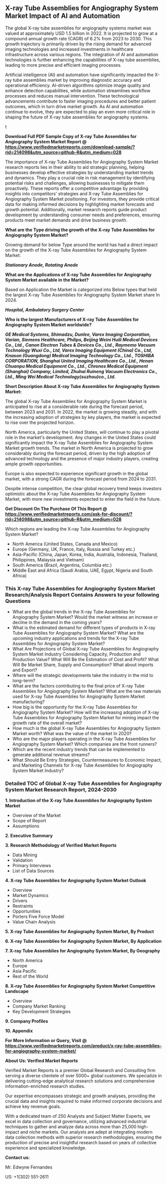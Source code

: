 <h2>X-ray Tube Assemblies for Angiography System Market Impact of AI and Automation</h2><p>The global X-ray tube assemblies for angiography systems market was valued at approximately USD 1.5 billion in 2022. It is projected to grow at a compound annual growth rate (CAGR) of 6.2% from 2023 to 2030. This growth trajectory is primarily driven by the rising demand for advanced imaging technologies and increased investments in healthcare infrastructure across various regions. The integration of AI and automation technologies is further enhancing the capabilities of X-ray tube assemblies, leading to more precise and efficient imaging processes.</p><p>Artificial intelligence (AI) and automation have significantly impacted the X-ray tube assemblies market by improving diagnostic accuracy and operational efficiency. AI-driven algorithms optimize image quality and enhance detection capabilities, while automation streamlines workflow processes and reduces manual intervention. These technological advancements contribute to faster imaging procedures and better patient outcomes, which in turn drive market growth. As AI and automation continue to evolve, they are expected to play an even more critical role in shaping the future of X-ray tube assemblies for angiography systems.</p>t</p><p id="" class=""><strong>Download Full PDF Sample Copy of X-ray Tube Assemblies for Angiography System Market Report @ <a href="https://www.verifiedmarketreports.com/download-sample/?rid=214098&utm_source=github-R&utm_medium=028" target="_blank">https://www.verifiedmarketreports.com/download-sample/?rid=214098&utm_source=github-R&utm_medium=028</a></strong></p><p>The importance of&nbsp;X-ray Tube Assemblies for Angiography System Market research reports lies in their ability to aid strategic planning, helping businesses develop effective strategies by understanding market trends and dynamics. They play a crucial role in risk management by identifying potential risks and challenges, allowing businesses to mitigate them proactively. These reports offer a competitive advantage by providing insights into competitors' strategies and X-ray Tube Assemblies for Angiography System Market positioning. For investors, they provide critical data for making informed decisions by highlighting market forecasts and growth potential. Additionally, market research reports guide product development by understanding consumer needs and preferences, ensuring products meet market demands and drive business growth.</p><p><strong>What are the&nbsp;Type driving the growth of the X-ray Tube Assemblies for Angiography System Market?</strong></p><p id="" class="">Growing demand for below Type around the world has had a direct impact on the growth of the X-ray Tube Assemblies for Angiography System Market:</p><em><strong>Stationary Anode, Rotating Anode</strong></em></p><strong>What are the&nbsp;Applications&nbsp;of X-ray Tube Assemblies for Angiography System Market available in the Market?</strong></p><p id="" class="">Based on Application the Market is categorized into Below types that held the largest X-ray Tube Assemblies for Angiography System Market share In 2024.</p><em><strong>Hospital, Ambulatory Surgery Center</strong></em></p><strong>Who is the largest Manufacturers of X-ray Tube Assemblies for Angiography System Market worldwide?</strong></p><p><em><strong>GE Medical Systems, Shimadzu, Dunlee, Varex Imaging Corporation, Varian, Siemens Healthcare, Philips, Beijing Weini Huili Medical Devices Co., Ltd., Canon Electron Tubes & Devices Co., Ltd., Raymemo Vacuum Technology Wuxi Co., Ltd, Varex Imaging Equipment (China) Co., Ltd, Knason (Guangdong) Medical Imaging Technology Co., Ltd., TOSHIBA CORPORATION, Shanghai United Imaging Healthcare Co., Ltd., Henan Chuanpu Medical Equipment Co., Ltd., Chronos Medical Equipment (Shanghai) Company, Limited, Zhuhai Ruineng Vacuum Electronics Co., Ltd., Ming Wei Medical Technology(suzhou)co., Ltd.</strong></em></p><p id="" class=""><strong>Short Description About X-ray Tube Assemblies for Angiography System Market:</strong></p><p>The global X-ray Tube Assemblies for Angiography System Market is anticipated to rise at a considerable rate during the forecast period, between 2023 and 2031. In 2022, the market is growing steadily, and with the increasing adoption of strategies by key players, the market is expected to rise over the projected horizon.</p><p>North America, particularly the United States, will continue to play a pivotal role in the market's development. Any changes in the United States could significantly impact the X-ray Tube Assemblies for Angiography System Market growth trends. The market in North America is projected to grow considerably during the forecast period, driven by the high adoption of advanced technology and the presence of major industry players, creating ample growth opportunities.</p><p>Europe is also expected to experience significant growth in the global market, with a strong CAGR during the forecast period from 2024 to 2031.</p><p>Despite intense competition, the clear global recovery trend keeps investors optimistic about the X-ray Tube Assemblies for Angiography System Market, with more new investments expected to enter the field in the future.</p><p id="" class=""><strong>Get Discount On The Purchase Of This Report @ <a href="https://www.verifiedmarketreports.com/ask-for-discount/?rid=214098&utm_source=github-R&utm_medium=028" target="_blank">https://www.verifiedmarketreports.com/ask-for-discount/?rid=214098&utm_source=github-R&utm_medium=028</a></strong></p>Which regions are leading the X-ray Tube Assemblies for Angiography System Market?</p><ul><li>North America (United States, Canada and Mexico)</li><li>Europe (Germany, UK, France, Italy, Russia and Turkey etc.)</li><li>Asia-Pacific (China, Japan, Korea, India, Australia, Indonesia, Thailand, Philippines, Malaysia and Vietnam)</li><li>South America (Brazil, Argentina, Columbia etc.)</li><li>Middle East and Africa (Saudi Arabia, UAE, Egypt, Nigeria and South Africa)</li></ul><h3 id="" class="">This X-ray Tube Assemblies for Angiography System Market Research/Analysis Report Contains Answers to your following Questions</h3><ul><li>What are the global trends in the X-ray Tube Assemblies for Angiography System Market? Would the market witness an increase or decline in the demand in the coming years?</li><li>What is the estimated demand for different types of products in X-ray Tube Assemblies for Angiography System Market? What are the upcoming industry applications and trends for the X-ray Tube Assemblies for Angiography System Market?</li><li>What Are Projections of Global X-ray Tube Assemblies for Angiography System Market Industry Considering Capacity, Production and Production Value? What Will Be the Estimation of Cost and Profit? What Will Be Market Share, Supply and Consumption? What about imports and Export?</li><li>Where will the strategic developments take the industry in the mid to long-term?</li><li>What are the factors contributing to the final price of X-ray Tube Assemblies for Angiography System Market? What are the raw materials used for X-ray Tube Assemblies for Angiography System Market manufacturing?</li><li>How big is the opportunity for the X-ray Tube Assemblies for Angiography System Market? How will the increasing adoption of X-ray Tube Assemblies for Angiography System Market for mining impact the growth rate of the overall market?</li><li>How much is the global X-ray Tube Assemblies for Angiography System Market worth? What was the value of the market In 2020?</li><li>Who are the major players operating in the X-ray Tube Assemblies for Angiography System Market? Which companies are the front runners?</li><li>Which are the recent industry trends that can be implemented to generate additional revenue streams?</li><li>What Should Be Entry Strategies, Countermeasures to Economic Impact, and Marketing Channels for X-ray Tube Assemblies for Angiography System Market Industry?</li></ul><h3 id="" class="">Detailed TOC of Global X-ray Tube Assemblies for Angiography System Market Research Report, 2024-2030</h3><p id="" class=""><strong>1. Introduction of the X-ray Tube Assemblies for Angiography System Market</strong></p><ul><li>Overview of the Market</li><li>Scope of Report</li><li>Assumptions</li></ul><p id="" class=""><strong>2. Executive Summary</strong></p><p id="" class=""><strong>3. Research Methodology of Verified Market Reports</strong></p><ul><li>Data Mining</li><li>Validation</li><li>Primary Interviews</li><li>List of Data Sources</li></ul><p id="" class=""><strong>4. X-ray Tube Assemblies for Angiography System Market Outlook</strong></p><ul><li>Overview</li><li>Market Dynamics</li><li>Drivers</li><li>Restraints</li><li>Opportunities</li><li>Porters Five Force Model</li><li>Value Chain Analysis</li></ul><p id="" class=""><strong>5. X-ray Tube Assemblies for Angiography System Market, By Product</strong></p><p id="" class=""><strong>6. X-ray Tube Assemblies for Angiography System Market, By Application</strong></p><p id="" class=""><strong>7. X-ray Tube Assemblies for Angiography System Market, By Geography</strong></p><ul><li>North America</li><li>Europe</li><li>Asia Pacific</li><li>Rest of the World</li></ul><p id="" class=""><strong>8. X-ray Tube Assemblies for Angiography System Market Competitive Landscape</strong></p><ul><li>Overview</li><li>Company Market Ranking</li><li>Key Development Strategies</li></ul><p id="" class=""><strong>9. Company Profiles</strong></p><p id="" class=""><strong>10. Appendix</strong></p><p id="" class=""><strong>For More Information or Query, Visit @ <a href="https://www.verifiedmarketreports.com/product/x-ray-tube-assemblies-for-angiography-system-market/" target="_blank">https://www.verifiedmarketreports.com/product/x-ray-tube-assemblies-for-angiography-system-market/</a></strong></p><p id="" class=""><strong>About Us: Verified Market Reports</strong></p><p id="" class="">Verified Market Reports is a premier Global Research and Consulting firm serving a diverse clientele of over 5000+ global customers. We specialize in delivering cutting-edge analytical research solutions and comprehensive information-enriched research studies.</p><p id="" class="">Our expertise encompasses strategic and growth analyses, providing the crucial data and insights required to make informed corporate decisions and achieve key revenue goals.</p><p id="" class="">With a dedicated team of 250 Analysts and Subject Matter Experts, we excel in data collection and governance, utilizing advanced industrial techniques to gather and analyze data across more than 25,000 high-impact and niche markets. Our analysts are adept at integrating modern data collection methods with superior research methodologies, ensuring the production of precise and insightful research based on years of collective experience and specialized knowledge.</p><p id="" class=""><strong>Contact us:</strong></p><p id="" class="">Mr. Edwyne Fernandes</p><p id="" class="">US: +1(302) 551-2611</p>
